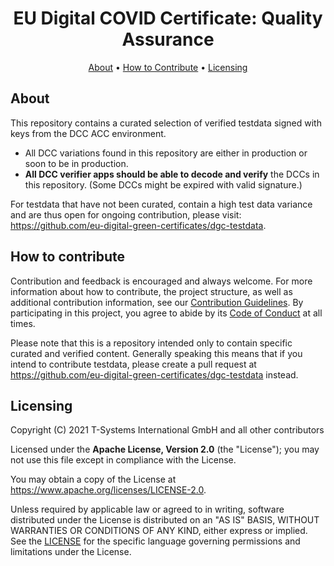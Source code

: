 <h1 align="center">
 EU Digital COVID Certificate: Quality Assurance
</h1>

<p align="center">
    <a href="#about">About</a> •
    <a href="#how-to-contribute">How to Contribute</a> •
    <a href="#licensing">Licensing</a>
</p>

## About

This repository contains a curated selection of verified testdata signed with keys from the DCC ACC environment. 
* All DCC variations found in this repository are either in production or soon to be in production. 
* **All DCC verifier apps should be able to decode and verify** the DCCs in this repository. (Some DCCs might be expired with valid signature.)

For testdata that have not been curated, contain a high test data variance and are thus open for ongoing contribution, please visit: https://github.com/eu-digital-green-certificates/dgc-testdata.

## How to contribute

Contribution and feedback is encouraged and always welcome. For more information about how to contribute, the project structure, as well as additional contribution information, see our [Contribution Guidelines](./CONTRIBUTING.md). By participating in this project, you agree to abide by its [Code of Conduct](./CODE_OF_CONDUCT.md) at all times.

Please note that this is a repository intended only to contain specific curated and verified content. Generally speaking this means that if you intend to contribute testdata, please create a pull request at https://github.com/eu-digital-green-certificates/dgc-testdata instead.

## Licensing

Copyright (C) 2021 T-Systems International GmbH and all other contributors

Licensed under the **Apache License, Version 2.0** (the "License"); you may not use this file except in compliance with the License.

You may obtain a copy of the License at https://www.apache.org/licenses/LICENSE-2.0.

Unless required by applicable law or agreed to in writing, software distributed under the License is distributed on an "AS IS"
BASIS, WITHOUT WARRANTIES OR CONDITIONS OF ANY KIND, either express or implied. See the [LICENSE](./LICENSE) for the specific
language governing permissions and limitations under the License.
